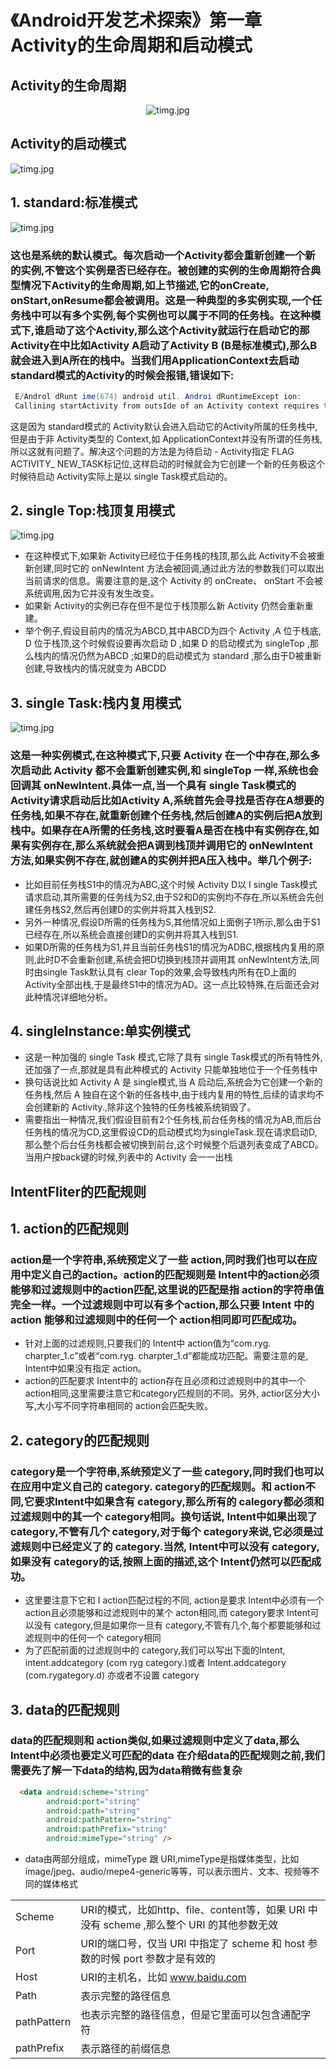 # 《Android开发艺术探索》第一章 Activity的生命周期和启动模式

## Activity的生命周期

<div align="center">

![timg.jpg](https://upload-images.jianshu.io/upload_images/9140378-9b7c52875dbeaf5e.jpg?imageMogr2/auto-orient/strip%7CimageView2/2/w/540)

</div>

## Activity的启动模式

![timg.jpg](https://upload-images.jianshu.io/upload_images/9140378-9fc0a1aa37a64306.jpg?imageMogr2/auto-orient/strip%7CimageView2/2/w/1240)

## 1. standard:标准模式

![timg.jpg](https://upload-images.jianshu.io/upload_images/9140378-d946722c99270238.jpg?imageMogr2/auto-orient/strip%7CimageView2/2/w/1240)

### 这也是系统的默认模式。每次启动一个Activity都会重新创建一个新的实例,不管这个实例是否已经存在。被创建的实例的生命周期符合典型情况下Activity的生命周期,如上节描述,它的onCreate, onStart,onResume都会被调用。这是一种典型的多实例实现,一个任务栈中可以有多个实例,每个实例也可以属于不同的任务栈。在这种模式下,谁启动了这个Activity,那么这个Activity就运行在启动它的那Activity在中比如Activity A启动了Activity B (B是标准模式),那么B就会进入到A所在的栈中。当我们用ApplicationContext去启动standard模式的Activity的时候会报错,错误如下:

```java
 E/Androl dRunt ime(674) android util. Androi dRuntimeExcept ion:  
 Callining startActivity from outsIde of an Activity context requires the FLAG_ACTIVITY_NEN_TASK flag. Is this really what you want?
```

这是因为 standard模式的 Activity默认会进入启动它的Activity所属的任务栈中,但是由于非 Activity类型的 Context,如 ApplicationContext并没有所谓的任务栈,所以这就有问题了。解决这个问题的方法是为待启动 - Activity指定 FLAG ACTIVITY_ NEW_TASK标记位,这样启动的时候就会为它创建一个新的任务极这个时候待启动 Activity实际上是以 single Task模式启动的。

## 2. single Top:栈顶复用模式

![timg.jpg](https://upload-images.jianshu.io/upload_images/9140378-c292dcafd439bc23.jpg?imageMogr2/auto-orient/strip%7CimageView2/2/w/600)

+ 在这种模式下,如果新 Activity已经位于任务栈的栈顶,那么此 Activity不会被重新创建,同时它的 onNewIntent 方法会被回调,通过此方法的参数我们可以取出当前请求的信息。需要注意的是,这个 Activity 的 onCreate、 onStart 不会被系统调用,因为它并没有发生改变。
+ 如果新 Activity的实例已存在但不是位于栈顶那么新 Activity 仍然会重新重建。
+ 举个例子,假设目前内的情况为ABCD,其中ABCD为四个 Activity ,A 位于栈底, D 位于栈顶,这个时候假设要再次启动 D ,如果 D 的启动模式为 singleTop ,那么栈内的情况仍然为ABCD ;如果D的启动模式为 standard ,那么由于D被重新创建,导致栈内的情况就变为 ABCDD

## 3. single Task:栈内复用模式

![timg.jpg](https://upload-images.jianshu.io/upload_images/9140378-791c646647e7e5fa.jpg?imageMogr2/auto-orient/strip%7CimageView2/2/w/640)

### 这是一种实例模式,在这种模式下,只要 Activity 在一个中存在,那么多次启动此 Activity 都不会重新创建实例,和 singleTop 一样,系统也会回调其 onNewIntent.具体一点,当一个具有 single Task模式的 Activity请求启动后比如Activity A,系统首先会寻找是否存在A想要的任务栈,如果不存在,就重新创建个任务栈,然后创建A的实例后把A放到栈中。如果存在A所需的任务栈,这时要看A是否在栈中有实例存在,如果有实例存在,那么系统就会把A调到栈顶并调用它的 onNewIntent 方法,如果实例不存在,就创建A的实例并把A压入栈中。举几个例子:

+ 比如目前任务栈S1中的情况为ABC,这个时候 Activity D以 I single Task模式请求启动,其所需要的任务线为S2,由于S2和D的实例均不存在,所以系统会先创建任务栈S2,然后再创建D的实例并将其入栈到S2.
+ 另外一种情况,假设D所需的任务栈为S,其他情况如上面例子1所示,那么由于S1已经存在,所以系统会直接创建D的实例并将其入栈到S1.
+ 如果D所需的任务栈为S1,并且当前任务栈S1的情况为ADBC,根据栈内复用的原则,此时D不会重新创建,系统会把D切换到栈顶并调用其 onNewIntent方法,同时由single Task默认具有 clear Top的效果,会导致栈内所有在D上面的 Activity全部出栈,于是最终S1中的情况为AD。这一点比较特殊,在后面还会对此种情况详细地分析。

## 4. singleInstance:单实例模式

+ 这是一种加强的 single Task 模式,它除了具有 single Task模式的所有特性外,还加强了一点,那就是具有此种模式的 Activity 只能单独地位于一个任务栈中
+ 换句话说比如 Activity A 是 single模式,当 A 启动后,系统会为它创建一个新的任务栈,然后 A 独自在这个新的任各栈中,由于线内复用的特性,后续的请求均不会创建新的 Activity.,除非这个独特的任务栈被系统销毁了。
+ 需要指出一种情况,我们假设目前有2个任务栈,前台任务栈的情况为AB,而后台任务栈的情况为CD,这里假设CD的启动模式均为singleTask.现在请求启动D,那么整个后台任务栈都会被切换到前台,这个时候整个后退列表变成了ABCD。当用户按back键的时候,列表中的 Activity 会一一出栈

## IntentFliter的匹配规则

## 1. action的匹配规则

### action是一个字符串,系统预定义了一些 action,同时我们也可以在应用中定义自己的action。action的匹配规则是 Intent中的action必须能够和过滤规则中的action匹配,这里说的匹配是指 action的字符串值完全一样。一个过滤规则中可以有多个action,那么只要 Intent 中的 action 能够和过滤规则中的任何一个 action相同即可匹配成功。

+ 针对上面的过滤规则,只要我们的 Intent中 action值为“com.ryg. charpter_1.c”或者“com.ryg. charpter_1.d”都能成功匹配。需要注意的是, Intent中如果没有指定 action。
+ action的匹配要求 Intent中的 action存在且必须和过滤规则中的其中一个 action相同,这里需要注意它和category匹规则的不同。另外, actior区分大小写,大小写不同字符串相同的 action会匹配失败。

## 2. category的匹配规则

### category是一个字符串,系统预定义了一些 category,同时我们也可以在应用中定义自己的 category. category的匹配规则。和 action不同,它要求Intent中如果含有 category,那么所有的 calegory都必须和过滤规则中的其一个 category相同。换句话说, Intent中如果出现了 category,不管有几个 category,对于每个 category来说,它必须是过滤规则中已经定义了的 category.当然, Intent中可以没有 category,如果没有 category的话,按照上面的描述,这个 Intent仍然可以匹配成功。

+ 这里要注意下它和 I action匹配过程的不同, action是要求 Intent中必须有一个 action且必须能够和过滤规则中的某个 acton相同,而 category要求 Intent可以没有 category,但是如果你一旦有 category,不管有几个,每个都要能够和过滤规则中的任何一个 category相同
+ 为了匹配前面的过滤规则中的 category,我们可以写出下面的Intent, intent.addcategory (com ryg category.)或者 Intent.addcategory (com.rygategory.d) 亦或者不设置 category

## 3. data的匹配规则

### data的匹配规则和 action类似,如果过滤规则中定义了data,那么 Intent中必须也要定义可匹配的data 在介绍data的匹配规则之前,我们需要先了解一下data的结构,因为data稍微有些复杂

```html
  <data android:scheme="string"
        android:port="string"
        android:path="string"
        android:pathPattern="string"
        android:pathPrefix="string"
        android:mimeType="string" />
```

+ data由两部分组成，mimeType 跟 URI,mimeType是指媒体类型，比如 image/jpeg、audio/mepe4-generic等等，可以表示图片、文本、视频等不同的媒体格式

|||
|:--|:--|
|Scheme|URI的模式，比如http、file、content等，如果 URI 中没有 scheme ,那么整个 URI 的其他参数无效|
|Port|URI的端口号，仅当 URI 中指定了 scheme 和 host 参数的时候 port 参数才是有效的|
|Host|URI的主机名，比如 www.baidu.com|
|Path|表示完整的路径信息|
|pathPattern|也表示完整的路径信息，但是它里面可以包含通配字符|
|pathPrefix|表示路径的前缀信息|
